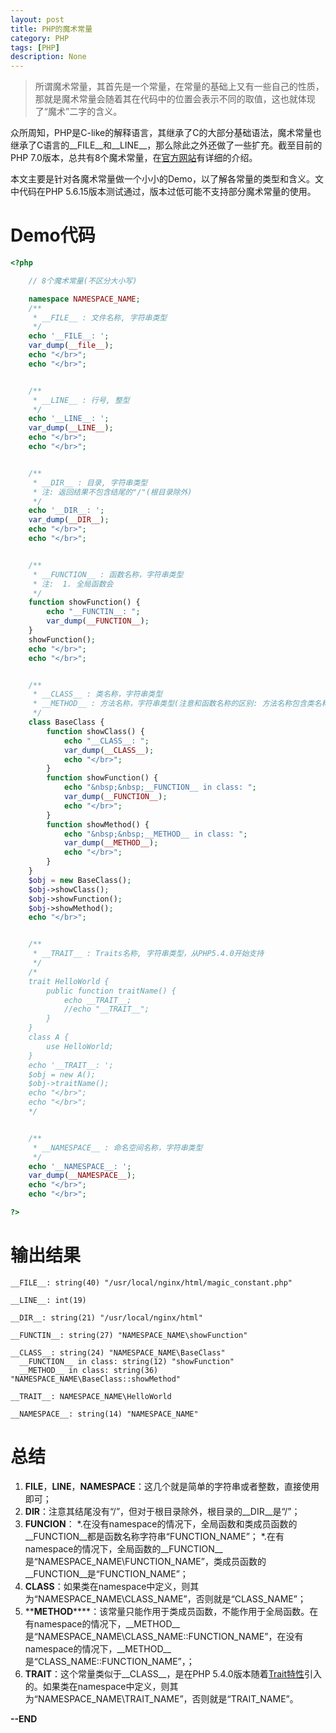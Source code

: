 ```yaml
---
layout: post
title: PHP的魔术常量
category: PHP
tags: [PHP]
description: None
---
```


> 所谓魔术常量，其首先是一个常量，在常量的基础上又有一些自己的性质，那就是魔术常量会随着其在代码中的位置会表示不同的取值，这也就体现了“魔术”二字的含义。

众所周知，PHP是C-like的解释语言，其继承了C的大部分基础语法，魔术常量也继承了C语言的__FILE__和__LINE__，那么除此之外还做了一些扩充。截至目前的PHP 7.0版本，总共有8个魔术常量，在[官方网站](http://php.net/manual/zh/language.constants.predefined.php)有详细的介绍。

本文主要是针对各魔术常量做一个小小的Demo，以了解各常量的类型和含义。文中代码在PHP 5.6.15版本测试通过，版本过低可能不支持部分魔术常量的使用。

# Demo代码

```php
<?php

    // 8个魔术常量(不区分大小写)

    namespace NAMESPACE_NAME;
    /**
     * __FILE__ : 文件名称, 字符串类型
     */
    echo '__FILE__: ';
    var_dump(__file__); 
    echo "</br>";
    echo "</br>";


    /**
     * __LINE__ : 行号, 整型
     */
    echo '__LINE__: ';
    var_dump(__LINE__); 
    echo "</br>";
    echo "</br>";


    /**
     * __DIR__ : 目录, 字符串类型
     * 注: 返回结果不包含结尾的"/"(根目录除外)
     */
    echo '__DIR__: ';
    var_dump(__DIR__); 
    echo "</br>";
    echo "</br>";


    /**
     * __FUNCTION__ : 函数名称，字符串类型
     * 注:  1. 全局函数会
     */
    function showFunction() {
        echo "__FUNCTIN__: ";
        var_dump(__FUNCTION__);
    }
    showFunction();
    echo "</br>";
    echo "</br>";


    /**
     * __CLASS__ : 类名称，字符串类型
     * __METHOD__ : 方法名称，字符串类型(注意和函数名称的区别: 方法名称包含类名称, 函数名称不包含类名称)
     */
    class BaseClass {
        function showClass() {
            echo "__CLASS__: ";
            var_dump(__CLASS__);
            echo "</br>";
        }
        function showFunction() {
            echo "&nbsp;&nbsp;__FUNCTION__ in class: ";
            var_dump(__FUNCTION__);
            echo "</br>";
        }
        function showMethod() {
            echo "&nbsp;&nbsp;__METHOD__ in class: ";
            var_dump(__METHOD__);
            echo "</br>";
        }
    }
    $obj = new BaseClass();
    $obj->showClass();
    $obj->showFunction();
    $obj->showMethod();
    echo "</br>";


    /**
     * __TRAIT__ : Traits名称, 字符串类型，从PHP5.4.0开始支持
     */
    /*
    trait HelloWorld {
        public function traitName() {
            echo __TRAIT__;
            //echo "__TRAIT__";
        }
    } 
    class A {
        use HelloWorld;
    }
    echo '__TRAIT__: ';
    $obj = new A();
    $obj->traitName();
    echo "</br>";
    echo "</br>";
    */


    /**
     * __NAMESPACE__ : 命名空间名称，字符串类型
     */
    echo '__NAMESPACE__: ';
    var_dump(__NAMESPACE__); 
    echo "</br>";
    echo "</br>";

?>
```

# 输出结果

    __FILE__: string(40) "/usr/local/nginx/html/magic_constant.php" 

    __LINE__: int(19) 

    __DIR__: string(21) "/usr/local/nginx/html" 

    __FUNCTIN__: string(27) "NAMESPACE_NAME\showFunction" 

    __CLASS__: string(24) "NAMESPACE_NAME\BaseClass" 
      __FUNCTION__ in class: string(12) "showFunction" 
      __METHOD__ in class: string(36) "NAMESPACE_NAME\BaseClass::showMethod" 

    __TRAIT__: NAMESPACE_NAME\HelloWorld

    __NAMESPACE__: string(14) "NAMESPACE_NAME" 


# 总结

1. **__FILE__**，__LINE__，__NAMESPACE__：这几个就是简单的字符串或者整数，直接使用即可；
2. **__DIR__**：注意其结尾没有“/”，但对于根目录除外，根目录的__DIR__是“/”；
3. **__FUNCION__**：
*.在没有namespace的情况下，全局函数和类成员函数的__FUNCTION__都是函数名称字符串“FUNCTION_NAME”；
*.在有namespace的情况下，全局函数的__FUNCTION__是“NAMESPACE_NAME\FUNCTION_NAME”，类成员函数的__FUNCTION__是“FUNCTION_NAME”；
4. **__CLASS__**：如果类在namespace中定义，则其为“NAMESPACE_NAME\CLASS_NAME”，否则就是“CLASS_NAME”；
5. **__METHOD__****：该常量只能作用于类成员函数，不能作用于全局函数。在有namespace的情况下，__METHOD__是“NAMESPACE_NAME\CLASS_NAME::FUNCTION_NAME”，在没有namespace的情况下，__METHOD__是“CLASS_NAME::FUNCTION_NAME”，；
6. **__TRAIT__**：这个常量类似于__CLASS__，是在PHP 5.4.0版本随着[Trait特性](http://php.net/manual/zh/language.oop5.traits.php)引入的。如果类在namespace中定义，则其为“NAMESPACE_NAME\TRAIT_NAME”，否则就是“TRAIT_NAME”。

**--END**